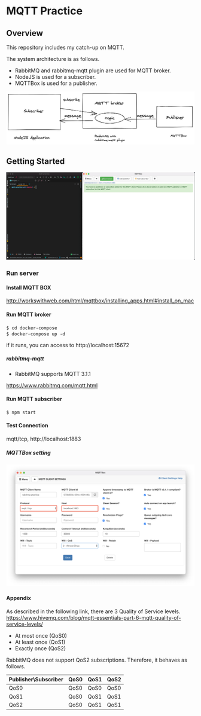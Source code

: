 # MQTT Practice

## Overview

This repository includes my catch-up on MQTT.

The system architecture is as follows.
- RabbitMQ and rabbitmq-mqtt plugin are used for MQTT broker.
- NodeJS is used for a subscriber.
- MQTTBox is used for a publisher.

<img src="https://github.com/bur8787/mqtt-practice/raw/master/static/3-flow.png"/>

## Getting Started

![video](https://github.com/bur8787/mqtt-practice/raw/master/static/1-getting-started.gif)

### Run server

#### Install MQTT BOX

http://workswithweb.com/html/mqttbox/installing_apps.html#install_on_mac

#### Run MQTT broker

```
$ cd docker-compose 
$ docker-compose up -d
```

if it runs, you can access to http://localhost:15672

##### rabbitmq-mqtt
- RabbitMQ supports MQTT 3.1.1 

https://www.rabbitmq.com/mqtt.html

#### Run MQTT subscriber

```
$ npm start
```

#### Test Connection

mqtt/tcp, http://localhost:1883  

##### MQTTBox setting

<img src="https://github.com/bur8787/mqtt-practice/raw/master/static/2-mqttbox-setting.png"/>

#### Appendix

As described in the following link, there are 3 Quality of Service levels.
https://www.hivemq.com/blog/mqtt-essentials-part-6-mqtt-quality-of-service-levels/

- At most once (QoS0)
- At least once (QoS1)
- Exactly once (QoS2)

RabbitMQ does not support QoS2 subscriptions.
Therefore, it behaves as follows.

| Publisher\Subscriber | QoS0 | QoS1 | QoS2 |
|----------------------|------|------|------|
| QoS0                 | QoS0 | QoS0 | QoS0 |
| QoS1                 | QoS0 | QoS1 | QoS1 |
| QoS2                 | QoS0 | QoS1 | QoS1 |


